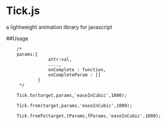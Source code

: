 Tick.js
=======

a lightweight animation library for javascript


##Usage

```
	/*
 	params:{
 				attr:val,
 				....,
 				onComplete : function,
 				onCompleteParam : []
 			}
	 */

	Tick.to(target,params,'easeInCubic',1000);

	Tick.from(target,params,'easeInCubic',1000);

	Tick.fromTo(target,tParams,fParams,'easeInCubic',1000);

```
